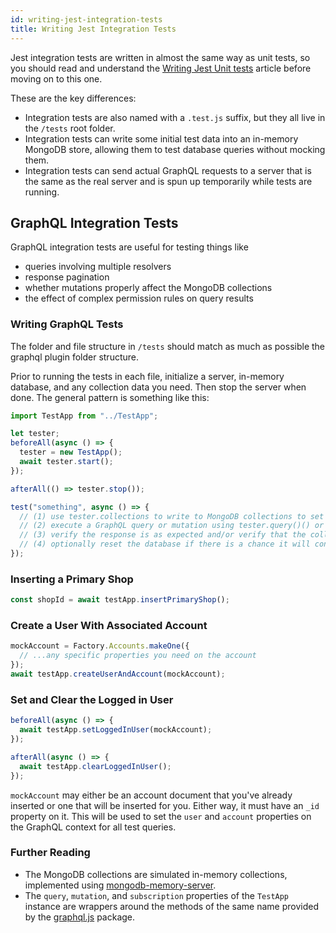 ```yaml
---
id: writing-jest-integration-tests
title: Writing Jest Integration Tests
---
```


Jest integration tests are written in almost the same way as unit tests, so you should read and understand the [Writing Jest Unit tests](writing-jest-unit-tests.md) article before moving on to this one.

These are the key differences:
- Integration tests are also named with a `.test.js` suffix, but they all live in the `/tests` root folder.
- Integration tests can write some initial test data into an in-memory MongoDB store, allowing them to test database queries without mocking them.
- Integration tests can send actual GraphQL requests to a server that is the same as the real server and is spun up temporarily while tests are running.

## GraphQL Integration Tests

GraphQL integration tests are useful for testing things like

- queries involving multiple resolvers
- response pagination
- whether mutations properly affect the MongoDB collections
- the effect of complex permission rules on query results

### Writing GraphQL Tests

The folder and file structure in `/tests` should match as much as possible the graphql plugin folder structure.

Prior to running the tests in each file, initialize a server, in-memory database, and any collection data you need. Then stop the server when done. The general pattern is something like this:

```js
import TestApp from "../TestApp";

let tester;
beforeAll(async () => {
  tester = new TestApp();
  await tester.start();
});

afterAll(() => tester.stop());

test("something", async () => {
  // (1) use tester.collections to write to MongoDB collections to set up initial data state
  // (2) execute a GraphQL query or mutation using tester.query()() or tester.mutation()()
  // (3) verify the response is as expected and/or verify that the collection data has been changed
  // (4) optionally reset the database if there is a chance it will conflict with the next test in this file
});
```

### Inserting a Primary Shop

```js
const shopId = await testApp.insertPrimaryShop();
```

### Create a User With Associated Account

```js
mockAccount = Factory.Accounts.makeOne({
  // ...any specific properties you need on the account
});
await testApp.createUserAndAccount(mockAccount);
```

### Set and Clear the Logged in User

```js
beforeAll(async () => {
  await testApp.setLoggedInUser(mockAccount);
});

afterAll(async () => {
  await testApp.clearLoggedInUser();
});
```

`mockAccount` may either be an account document that you've already inserted or one that will be inserted for you. Either way, it must have an `_id` property on it. This will be used to set the `user` and `account` properties on the GraphQL context for all test queries.

### Further Reading

- The MongoDB collections are simulated in-memory collections, implemented using [mongodb-memory-server](https://github.com/nodkz/mongodb-memory-server).
- The `query`, `mutation`, and `subscription` properties of the `TestApp` instance are wrappers around the methods of the same name provided by the [graphql.js](https://github.com/f/graphql.js) package.
